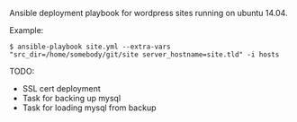 Ansible deployment playbook for wordpress sites running on ubuntu 14.04.

Example:
```
$ ansible-playbook site.yml --extra-vars "src_dir=/home/somebody/git/site server_hostname=site.tld" -i hosts
```

TODO:
* SSL cert deployment
* Task for backing up mysql
* Task for loading mysql from backup
